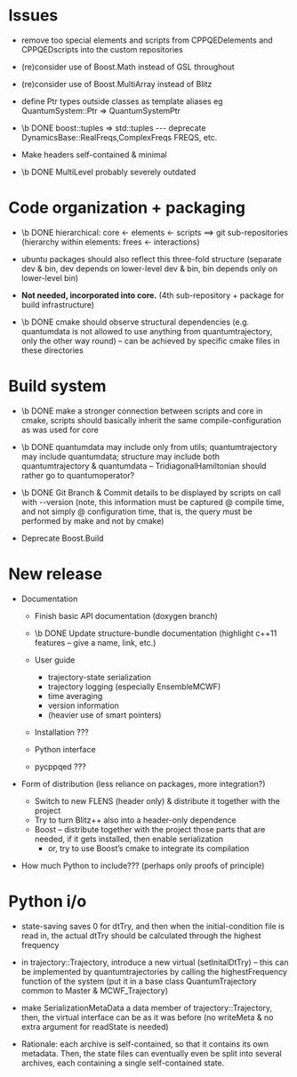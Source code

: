 Issues
======

* remove too special elements and scripts from CPPQEDelements and CPPQEDscripts into the custom repositories

* (re)consider use of Boost.Math instead of GSL throughout

* (re)consider use of Boost.MultiArray instead of Blitz

* define Ptr types outside classes as template aliases eg QuantumSystem::Ptr => QuantumSystemPtr

* \b DONE boost::tuples => std::tuples --- deprecate DynamicsBase::RealFreqs,ComplexFreqs FREQS, etc.

* Make headers self-contained & minimal

* \b DONE MultiLevel probably severely outdated
  

# Code organization + packaging

  * \b DONE hierarchical: core <- elements <- scripts ==> git sub-repositories (hierarchy within elements: frees <- interactions)
  
  * ubuntu packages should also reflect this three-fold structure (separate dev & bin, dev depends on lower-level dev & bin, bin depends only on lower-level bin)
  
  * <b>Not needed, incorporated into core.</b> (4th sub-repository + package for build infrastructure)
  
  * \b DONE cmake should observe structural dependencies (e.g. quantumdata is not allowed to use anything from quantumtrajectory, only the other way round) – can be achieved by specific cmake files in these directories


# Build system

* \b DONE make a stronger connection between scripts and core in cmake, scripts should basically inherit the same compile-configuration as was used for core

* \b DONE quantumdata may include only from utils; quantumtrajectory may include quantumdata; structure may include both quantumtrajectory & quantumdata – TridiagonalHamiltonian should rather go to quantumoperator?

* \b DONE Git Branch & Commit details to be displayed by scripts on call with --version (note, this information must be captured @ compile time, and not simply @ configuration time, that is, the query must be performed by make and not by cmake)

* Deprecate Boost.Build

  
# New release

  * Documentation
  
    * Finish basic API documentation (doxygen branch)
    * \b DONE Update structure-bundle documentation (highlight c++11 features – give a name, link, etc.)
    * User guide
      * trajectory-state serialization
      * trajectory logging (especially EnsembleMCWF)
      * time averaging
      * version information
      * (heavier use of smart pointers)
    * Installation ???
    
    * Python interface
    * pycppqed ???
    
  * Form of distribution (less reliance on packages, more integration?)
  
    * Switch to new FLENS (header only) & distribute it together with the project
    * Try to turn Blitz++ also into a header-only dependence
    * Boost – distribute together with the project those parts that are needed, if it gets installed, then enable serialization
      * or, try to use Boost’s cmake to integrate its compilation
    
  * How much Python to include??? (perhaps only proofs of principle)


# Python i/o

  * state-saving saves 0 for dtTry, and then when the initial-condition file is read in, the actual dtTry should be calculated through the highest frequency
  
  * in trajectory::Trajectory, introduce a new virtual (setInitalDtTry) – this can be implemented by quantumtrajectories by calling the highestFrequency function of the system (put it in a base class QuantumTrajectory common to Master & MCWF_Trajectory)
  
  * make SerializationMetaData a data member of trajectory::Trajectory, then, the virtual interface can be as it was before (no writeMeta & no extra argument for readState is needed)
  
  * Rationale: each archive is self-contained, so that it contains its own metadata. Then, the state files can eventually even be split into several archives, each containing a single self-contained state.
